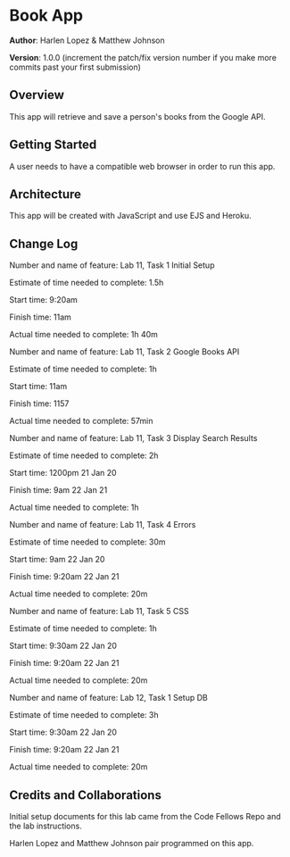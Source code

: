 # Book App

**Author**: Harlen Lopez & Matthew Johnson

**Version**: 1.0.0 (increment the patch/fix version number if you make more commits past your first submission)

## Overview
This app will retrieve and save a person's books from the Google API.

## Getting Started
A user needs to have a compatible web browser in order to run this app. 

## Architecture
This app will be created with JavaScript and use EJS and Heroku.

## Change Log

Number and name of feature: Lab 11, Task 1 Initial Setup

Estimate of time needed to complete: 1.5h

Start time: 9:20am

Finish time: 11am

Actual time needed to complete: 1h 40m


Number and name of feature: Lab 11, Task 2 Google Books API

Estimate of time needed to complete: 1h

Start time: 11am

Finish time: 1157

Actual time needed to complete: 57min


Number and name of feature: Lab 11, Task 3 Display Search Results

Estimate of time needed to complete: 2h

Start time: 1200pm 21 Jan 20

Finish time: 9am 22 Jan 21

Actual time needed to complete: 1h


Number and name of feature: Lab 11, Task 4 Errors

Estimate of time needed to complete: 30m

Start time: 9am 22 Jan 20

Finish time: 9:20am 22 Jan 21

Actual time needed to complete: 20m


Number and name of feature: Lab 11, Task 5 CSS

Estimate of time needed to complete: 1h

Start time: 9:30am 22 Jan 20

Finish time: 9:20am 22 Jan 21

Actual time needed to complete: 20m


Number and name of feature: Lab 12, Task 1 Setup DB

Estimate of time needed to complete: 3h

Start time: 9:30am 22 Jan 20

Finish time: 9:20am 22 Jan 21

Actual time needed to complete: 20m

## Credits and Collaborations
Initial setup documents for this lab came from the Code Fellows Repo and the lab instructions.

Harlen Lopez and Matthew Johnson pair programmed on this app. 
